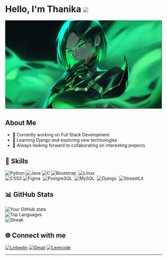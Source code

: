 # Hello, I'm Thanika <img src="https://media.giphy.com/media/hvRJCLFzcasrR4ia7z/giphy.gif" width="35">

<img src="/src/viper.png" style="height: 80%;">


## About Me  

- 🔭 Currently working on Full Stack Development  
- 🌱 Learning Django and exploring new technologies  
- 👯 Always looking forward to collaborating on interesting projects 

## 🚀 Skills  
![Python](https://img.shields.io/badge/python-3670A0?style=flat-square&logo=python&logoColor=ffdd54)&nbsp;![Java](https://img.shields.io/badge/java-%23ED8B00.svg?style=flat-square&logo=java&logoColor=white)&nbsp;![C](https://img.shields.io/badge/c-%2300599C.svg?style=flat-square&logo=c&logoColor=white)&nbsp;![Bootstrap](https://img.shields.io/badge/bootstrap-%23563D7C.svg?style=flat-square&logo=bootstrap&logoColor=white)&nbsp; ![Linux](https://img.shields.io/badge/Linux-FCC624?style=flat-square&logo=linux&logoColor=black)
<br/>
![CSS3](https://img.shields.io/badge/css3-%231572B6.svg?style=flat-square&logo=css3&logoColor=white)&nbsp;![Figma](https://img.shields.io/badge/figma-%23F24E1E.svg?style=flat-square&logo=figma&logoColor=white)&nbsp; ![PostgreSQL](https://img.shields.io/badge/-PostgreSQL-336791?style=flat-square&logo=postgresql)&nbsp;  ![MySQL](https://img.shields.io/badge/-MySQL-black?style=flat-square&logo=mysql)&nbsp; ![Django](https://img.shields.io/badge/Django-092E20?style=flat-square&logo=django&logoColor=green)&nbsp; ![StreamLit](https://img.shields.io/badge/Streamlit-FF4B4B?style=flat-square&logo=Streamlit&logoColor=white)

## 📊 GitHub Stats  
![Your GitHub stats](https://github-readme-stats.vercel.app/api?username=ThanikaNatarajan&theme=algolia&show_icons=true&hide_border=true&count_private=true)  
![Top Languages](https://github-readme-stats.vercel.app/api?username=ThanikaNatarajan&theme=algolia&show_icons=true&hide_border=true&count_private=true)  
![Streak](https://github-readme-streak-stats.herokuapp.com/?user=ThanikaNatarajan&theme=algolia&hide_border=true)

## 🌐 Connect with me  
[![LinkedIn](https://img.shields.io/badge/LinkedIn-%230077B5.svg?style=for-the-badge&logo=linkedin&logoColor=white)](https://www.linkedin.com/in/thanika-natarajan/) [![Gmail](https://img.shields.io/badge/Gmail-D14836?style=for-the-badge&logo=gmail&logoColor=white)](mailto:thanikanatarajan.cs22@bitsathy.ac.in) [![Leetcode](https://img.shields.io/badge/-LeetCode-FFA116?style=for-the-badge&logo=LeetCode&logoColor=black)](https://leetcode.com/u/NeekxzZ)

---